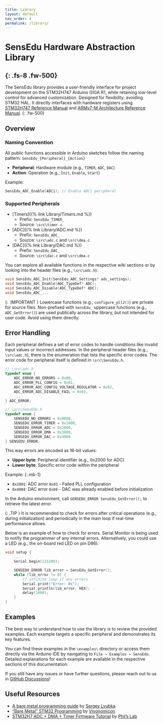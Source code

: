 ```yaml
---
title: Library
layout: default
nav_order: 4
permalink: /library/
---
```


# SensEdu Hardware Abstraction Library
{: .fs-8 .fw-500}
---

The SensEdu library provides a user-friendly interface for project development on the STM32H747 Arduino GIGA R1, while retaining low-level control for advanced customization. Designed for flexibility, avoiding STM32 HAL. It directly interfaces with hardware registers using [STM32H747 Reference Manual] and [ARMv7-M Architecture Reference Manual].
{: .fw-500}

## Overview

### Naming Convention

All public functions accessible in Arduino sketches follow the naming pattern:
`SensEdu_{Peripheral}_{Action}`

* **Peripheral**: Hardware module (e.g., `TIMER`, `ADC`, `DAC`)
* **Action**: Operation (e.g., `Init`, `Enable`, `Start`)

Example:
```c
SensEdu_ADC_Enable(ADC1); // Enable ADC1 peripheral
```

### Supported Peripherals
* [Timers]({% link Library/Timers.md %})
  * Prefix: `SensEdu_TIMER_`
  * Source: `\src\timer.c`
* [ADC]({% link Library/ADC.md %})
  * Prefix: `SensEdu_ADC_`
  * Source: `\src\adc.c` and `\src\dma.c`
* [DAC]({% link Library/DAC.md %})
  * Prefix: `SensEdu_DAC_`
  * Source: `\src\dac.c` and `\src\dma.c`

You can explore all available functions in the respective wiki sections or by looking into the header files (e.g., `\src\adc.h`):

```c
void SensEdu_ADC_Init(SensEdu_ADC_Settings* adc_settings);
void SensEdu_ADC_Enable(ADC_TypeDef* ADC);
void SensEdu_ADC_Disable(ADC_TypeDef* ADC);
void SensEdu_ADC_...
```

{: .IMPORTANT }
Lowercase functions (e.g., `configure_pll2()`) are private for source files. Non-prefixed with `SensEdu_` uppercase functions (e.g., `ADC_GetError()`) are used publically across the library, but not intended for user code. Avoid using them directly.

## Error Handling

Each peripheral defines a set of error codes to handle conditions like invalid input values or incorrect addresses. In the peripheral header files (e.g., `\src\adc.h`), there is the enumeration that lists the specific error codes. The error code for peripheral itself is defined in `\src\SensEdu.h`.

```c
// \src\adc.h
typedef enum {
    ADC_ERROR_NO_ERRORS = 0x00,
    ADC_ERROR_PLL_CONFIG = 0x01,
    ADC_ERROR_ADC_CONFIG_VOLTAGE_REGULATOR = 0x02,
    ADC_ERROR_ADC_DISABLE_FAIL = 0x03,
    ...
} ADC_ERROR;

// \src\SensEdu.h
typedef enum {
    SENSEDU_NO_ERRORS = 0x0000,
    SENSEDU_ERROR_TIMER = 0x1000,
    SENSEDU_ERROR_ADC = 0x2000,
    SENSEDU_ERROR_DMA = 0x3000,
    SENSEDU_ERROR_DAC = 0x4000
} SENSEDU_ERROR;
```

This way errors are encoded as 16-bit values:
* **Upper byte**: Peripheral identifier (e.g., 0x2000 for ADC)
* **Lower byte**: Specific error code within the peripheral

Example:
{:.mb-1}

* `0x2001`: ADC error `0x01` - Failed PLL configuration
* `0x4004`: DAC error `0x04` - DAC was already enabled before initialization

In the Arduino environment, call `SENSEDU_ERROR SensEdu_GetError();` to retrieve the latest error.

{: .TIP }
It is recommended to check for errors after critical operations (e.g., during initialization) and periodically in the main loop if real-time performance allows.

Below is an example of how to check for errors. Serial Monitor is being used to notify the programmer of any internal errors. Alternatively, you could use a LED (e.g., the on-board red LED on pin D86).

```c
void setup {
    ...
    Serial.begin(115200);

    SENSEDU_ERROR lib_error = SensEdu_GetError();
    while (lib_error != 0) {
        // infinite loop if any errors
        Serial.print("Error: 0x");
        Serial.println(lib_error, HEX);
        delay(1000);
    }
}
```

## Examples

The best way to understand how to use the library is to review the provided examples. Each example targets a specific peripheral and demonstrates its key features.

You can find these examples in the `\examples\` directory or access them directly via the Arduino IDE by navigating to `File → Examples → SensEdu`. Detailed explanations for each example are available in the respective sections of this documentation.

If you still have any issues or have further questions, please reach out to us in [GitHub Discussions]!

## Useful Resources

* [A bare metal programming guide] by [Sergey Lyubka]
* [“Bare Metal” STM32 Programming] by [Vivonomicon]
* [STM32H7 ADC + DMA + Timer Firmware Tutorial] by [Phil’s Lab]


[STM32H747 Reference Manual]: https://www.st.com/resource/en/reference_manual/rm0399-stm32h745755-and-stm32h747757-advanced-armbased-32bit-mcus-stmicroelectronics.pdf
[STM32H747 Datasheet]: https://www.st.com/resource/en/datasheet/stm32h747ag.pdf
[ARMv7-M Architecture Reference Manual]: https://developer.arm.com/documentation/ddi0403/latest/
[GitHub Discussions]: https://github.com/ShiegeChan/SensEdu/discussions

[A bare metal programming guide]: https://github.com/cpq/bare-metal-programming-guide
[Sergey Lyubka]: https://github.com/cpq
[“Bare Metal” STM32 Programming]: https://vivonomicon.com/2018/04/02/bare-metal-stm32-programming-part-1-hello-arm/
[Vivonomicon]: https://vivonomicon.com/
[STM32H7 ADC + DMA + Timer Firmware Tutorial]: https://youtu.be/_K3GvQkyarg?si=HganXVK1rRaDIXO4
[Phil’s Lab]: https://www.youtube.com/@PhilsLab